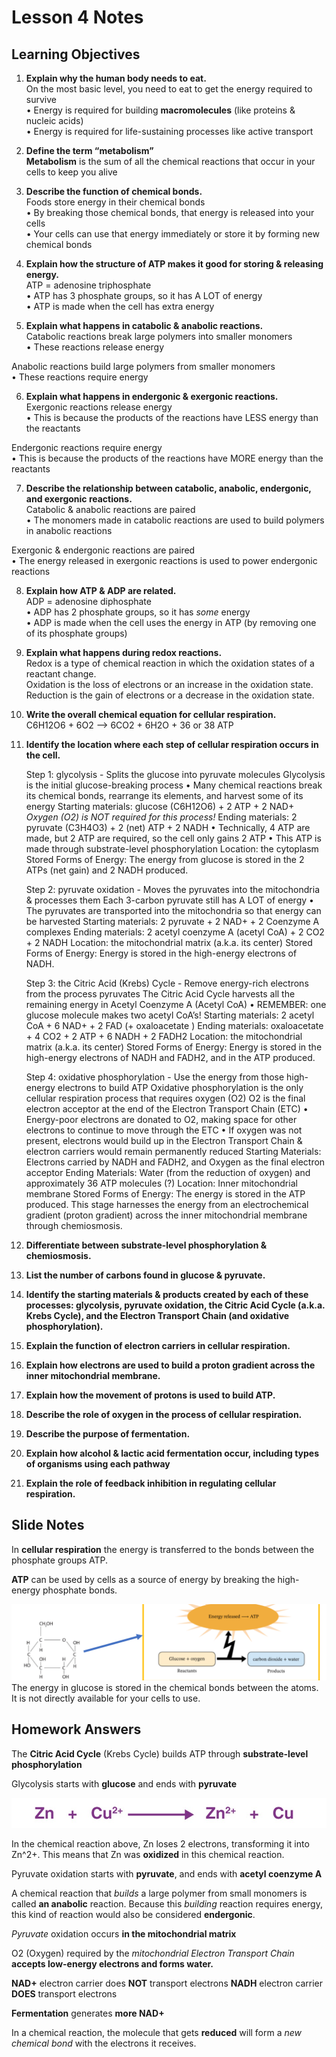# Lesson 4 Notes
## Learning Objectives
1. **Explain why the human body needs to eat.**  
On the most basic level, you need to eat to get the 
energy required to survive  
• Energy is required for building **macromolecules** (like 
proteins & nucleic acids)  
• Energy is required for life-sustaining processes like active 
transport

2. **Define the term “metabolism”**    
**Metabolism** is the sum of all the chemical reactions that 
occur in your cells to keep you alive  

3. **Describe the function of chemical bonds.**  
Foods store energy in their chemical bonds  
• By breaking those chemical bonds, that energy is released 
into your cells  
• Your cells can use that energy immediately or store it by 
forming new chemical bonds 

4. **Explain how the structure of ATP makes it good for storing & releasing energy.**  
ATP = adenosine triphosphate  
• ATP has 3 phosphate groups, so it has A LOT of energy  
• ATP is made when the cell has extra energy  

5. **Explain what happens in catabolic & anabolic reactions.**  
Catabolic reactions break large polymers into smaller monomers    
• These reactions release energy  

Anabolic reactions build large polymers from smaller monomers  
• These reactions require energy  

6. **Explain what happens in endergonic & exergonic reactions.**  
Exergonic reactions release energy  
• This is because the products of the reactions 
have LESS energy than the reactants  

Endergonic reactions require energy  
• This is because the products of the reactions 
have MORE energy than the reactants

7. **Describe the relationship between catabolic, anabolic, endergonic, and exergonic reactions.**  
Catabolic & anabolic reactions are paired  
• The monomers made in catabolic reactions are used to build polymers in anabolic reactions  

Exergonic & endergonic reactions are paired  
• The energy released in exergonic reactions is used to power endergonic reactions  

8. **Explain how ATP & ADP are related.**  
ADP = adenosine diphosphate  
• ADP has 2 phosphate groups, so it has *some* energy  
• ADP is made when the cell uses the energy in ATP (by removing one of its phosphate groups)  

9. **Explain what happens during redox reactions.**   
Redox is a type of chemical reaction in which the oxidation states of a reactant change.   
Oxidation is the loss of electrons or an increase in the oxidation state.  
Reduction is the gain of electrons or a decrease in the oxidation state.  

10. **Write the overall chemical equation for cellular respiration.**  
C6H12O6 + 6O2 --> 6CO2 + 6H2O + 36 or 38 ATP  

11. **Identify the location where each step of cellular respiration occurs in the cell.**  

    Step 1: glycolysis - Splits the glucose into pyruvate molecules
    Glycolysis is the initial glucose-breaking process
    • Many chemical reactions break its chemical bonds, rearrange its elements, and harvest some of its energy
    Starting materials: glucose (C6H12O6) + 2 ATP + 2 NAD+ *Oxygen (O2) is NOT required for this process!*
    Ending materials: 2 pyruvate (C3H4O3) + 2 (net) ATP + 2 NADH
    • Technically, 4 ATP are made, but 2 ATP are required, so the cell only gains 2 ATP
    • This ATP is made through substrate-level phosphorylation
    Location: the cytoplasm
    Stored Forms of Energy: The energy from glucose is stored in the 2 ATPs (net gain) and 2 NADH produced.
  
    Step 2: pyruvate oxidation - Moves the pyruvates into the mitochondria & processes them
    Each 3-carbon pyruvate still has A LOT of energy
      • The pyruvates are transported into the mitochondria so that energy can be harvested
    Starting materials: 2 pyruvate + 2 NAD+ + 2 Coenzyme A complexes
    Ending materials: 2 acetyl coenzyme A (acetyl CoA) + 2 CO2 + 2 NADH
    Location: the mitochondrial matrix (a.k.a. its center)
    Stored Forms of Energy: Energy is stored in the high-energy electrons of NADH.
    
    Step 3: the Citric Acid (Krebs) Cycle - Remove energy-rich electrons from the process pyruvates
    The Citric Acid Cycle harvests all the remaining energy in Acetyl Coenzyme A (Acetyl CoA)
      • REMEMBER: one glucose molecule makes two acetyl CoA’s!
    Starting materials: 2 acetyl CoA + 6 NAD+ + 2 FAD (+ oxaloacetate )
    Ending materials: oxaloacetate + 4 CO2 + 2 ATP + 6 NADH + 2 FADH2
    Location: the mitochondrial matrix (a.k.a. its center)
    Stored Forms of Energy: Energy is stored in the high-energy electrons of NADH and FADH2, and in the ATP produced.
    
    Step 4: oxidative phosphorylation - Use the energy from those high-energy electrons to build ATP 
    Oxidative phosphorylation is the only cellular respiration process that requires oxygen (O2)
    O2 is the final electron acceptor at the end of the Electron Transport Chain (ETC)
    • Energy-poor electrons are donated to O2, making space for other electrons to continue to move through the ETC
    • If oxygen was not present, electrons would build up in the Electron Transport Chain & electron carriers would remain permanently reduced
    Starting Materials: Electrons carried by NADH and FADH2, and Oxygen as the final electron acceptor
    Ending Materials: Water (from the reduction of oxygen) and approximately 36 ATP molecules (?)
    Location: Inner mitochondrial membrane
    Stored Forms of Energy: The energy is stored in the ATP produced. This stage harnesses the energy from an electrochemical gradient (proton gradient) across the inner mitochondrial membrane through chemiosmosis.

12. **Differentiate between substrate-level
phosphorylation & chemiosmosis.**  

13. **List the number of carbons found in
glucose & pyruvate.**  

14. **Identify the starting materials & products
created by each of these processes:
glycolysis, pyruvate oxidation, the Citric
Acid Cycle (a.k.a. Krebs Cycle), and the
Electron Transport Chain (and oxidative
phosphorylation).**  

15. **Explain the function of electron carriers
in cellular respiration.**  

16. **Explain how electrons are used to build a
proton gradient across the inner
mitochondrial membrane.**  

17. **Explain how the movement of protons is
used to build ATP.**  

18. **Describe the role of oxygen in the
process of cellular respiration.**  

19. **Describe the purpose of fermentation.**  

20. **Explain how alcohol & lactic acid
fermentation occur, including types of
organisms using each pathway**  

21. **Explain the role of feedback inhibition in
regulating cellular respiration.**  


## Slide Notes
In **cellular respiration** the energy is transferred to the bonds between the phosphate groups ATP.

**ATP** can be used by cells as a source of energy by breaking the high-energy phosphate bonds.  

![GlucoseEnergy](Flash%20Cards/assets/lesson4.1.png)
The energy in glucose is stored in the chemical bonds between the atoms. It is not directly available for your cells to use.

## Homework Answers 
The **Citric Acid Cycle** (Krebs Cycle) builds ATP through **substrate-level phosphorylation**

Glycolysis starts with **glucose** and ends with **pyruvate**

![ChemicalReaction](Flash%20Cards/assets/Lesson4.2.png)

In the chemical reaction above, Zn loses 2 electrons, transforming it into Zn^2+. This means that Zn was **oxidized** in this chemical reaction.


Pyruvate oxidation starts with **pyruvate**, and ends with **acetyl coenzyme A**

A chemical reaction that *builds* a large polymer from small monomers is called **an anabolic** reaction.
Because this *building* reaction requires energy, this kind of reaction would also be considered **endergonic**.

*Pyruvate* oxidation occurs **in the mitochondrial matrix**

O2 (Oxygen) required by the *mitochondrial Electron Transport Chain* **accepts low-energy electrons and forms water.**

**NAD+** electron carrier does **NOT** transport electrons
**NADH** electron carrier **DOES** transport electrons

**Fermentation** generates **more NAD+**

In a chemical reaction, the molecule that gets **reduced** will form a *new chemical bond* with the electrons it receives.
